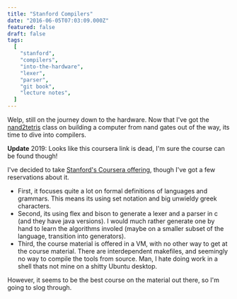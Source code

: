 ```yaml
---
title: "Stanford Compilers"
date: "2016-06-05T07:03:09.000Z"
featured: false
draft: false
tags:
  [
    "stanford",
    "compilers",
    "into-the-hardware",
    "lexer",
    "parser",
    "git book",
    "lecture notes",
  ]
---
```


Welp, still on the journey down to the hardware. Now that I've got the
[nand2tetris](http://jmoyers.org/built-a-computer/) class on building a computer
from nand gates out of the way, its time to dive into compilers.

**Update** 2019: Looks like this coursera link is dead, I'm sure the course can
be found though!

I've decided to take
[Stanford's Coursera offering](https://www.coursera.org/course/compilers),
though I've got a few reservations about it.

- First, it focuses quite a lot on formal definitions of languages and grammars.
  This means its using set notation and big unwieldy greek characters.
- Second, its using flex and bison to generate a lexer and a parser in c (and
  they have java versions). I would much rather generate one by hand to learn
  the algorithms involed (maybe on a smaller subset of the language, transition
  into generators).
- Third, the course material is offered in a VM, with no other way to get at the
  course material. There are interdependent makefiles, and seemingly no way to
  compile the tools from source. Man, I hate doing work in a shell thats not
  mine on a shitty Ubuntu desktop.

However, it seems to be the best course on the material out there, so I'm going
to slog through.
